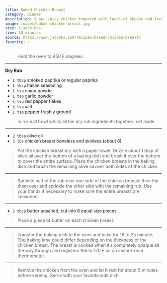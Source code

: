 ```yaml
---
title: Baked Chicken Breast
category: Dinner
description: Super-spicy chicken tempered with loads of cheese and fresh spring onions. Serve with rice and a light salad – or, better yet, an assortment of side dishes.
image: images/baked-chicken-breast.jpg
size: 6 servings
time: 30 minutes
source: https://www.jocooks.com/recipes/baked-chicken-breast/
favorite: ✓
---
```


> Heat the oven to 450 F degrees.

---

**Dry Rub**
* `1 tbsp` smoked paprika or regular paprika
* `1 tbsp` Italian seasoning
* `1 tsp` onion powder
* `1 tsp` garlic powder
* `¼ tsp` red pepper flakes
* `½ tsp` salt
* `1 tsp` pepper freshly ground

> In a small bowl whisk all the dry rub ingredients together; set aside.

---

* `2 tbsp` olive oil
* `3 lbs` chicken breast boneless and skinless (about 6)

> Pat the chicken breast dry with a paper towel. Drizzle about 1 tbsp of olive oil over the bottom of a baking dish and brush it over the bottom to cover the entire surface. Place the chicken breasts in the baking dish and brush the remaining olive oil over both sides of the chicken.

---

> Sprinkle half of the rub over one side of the chicken breasts then flip them over and sprinkle the other side with the remaining rub. Use your hands if necessary to make sure the entire breasts are seasoned.

---

* `2 tbsp` butter unsalted, cut into 6 equal size pieces

> Place a piece of butter on each chicken breast. 

---

> Transfer the baking dish to the oven and bake for 18 to 25 minutes. The baking time could differ depending on the thickness of the chicken breast. The breast is cooked when it’s completely opaque all the way through and registers 165 to 170 F on an instant-read thermometer.

---

> Remove the chicken from the oven and let it rest for about 5 minutes before serving. Serve with your favorite side dish.
